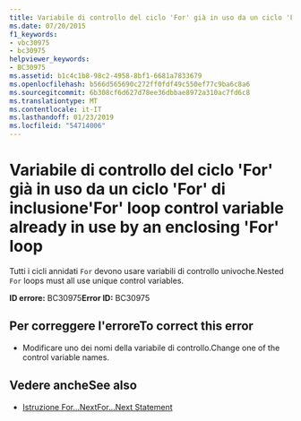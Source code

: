 ```yaml
---
title: Variabile di controllo del ciclo 'For' già in uso da un ciclo 'For' di inclusione
ms.date: 07/20/2015
f1_keywords:
- vbc30975
- bc30975
helpviewer_keywords:
- BC30975
ms.assetid: b1c4c1b8-98c2-4958-8bf1-6681a7833679
ms.openlocfilehash: b566d565690c272ff0fdf49c550ef77c9ba6c8a6
ms.sourcegitcommit: 6b308cf6d627d78ee36dbbae8972a310ac7fd6c8
ms.translationtype: MT
ms.contentlocale: it-IT
ms.lasthandoff: 01/23/2019
ms.locfileid: "54714006"
---
```

# <a name="for-loop-control-variable-already-in-use-by-an-enclosing-for-loop"></a><span data-ttu-id="561cf-102">Variabile di controllo del ciclo 'For' già in uso da un ciclo 'For' di inclusione</span><span class="sxs-lookup"><span data-stu-id="561cf-102">'For' loop control variable already in use by an enclosing 'For' loop</span></span>
<span data-ttu-id="561cf-103">Tutti i cicli annidati `For` devono usare variabili di controllo univoche.</span><span class="sxs-lookup"><span data-stu-id="561cf-103">Nested `For` loops must all use unique control variables.</span></span>  
  
 <span data-ttu-id="561cf-104">**ID errore:** BC30975</span><span class="sxs-lookup"><span data-stu-id="561cf-104">**Error ID:** BC30975</span></span>  
  
## <a name="to-correct-this-error"></a><span data-ttu-id="561cf-105">Per correggere l'errore</span><span class="sxs-lookup"><span data-stu-id="561cf-105">To correct this error</span></span>  
  
-   <span data-ttu-id="561cf-106">Modificare uno dei nomi della variabile di controllo.</span><span class="sxs-lookup"><span data-stu-id="561cf-106">Change one of the control variable names.</span></span>  
  
## <a name="see-also"></a><span data-ttu-id="561cf-107">Vedere anche</span><span class="sxs-lookup"><span data-stu-id="561cf-107">See also</span></span>
- [<span data-ttu-id="561cf-108">Istruzione For...Next</span><span class="sxs-lookup"><span data-stu-id="561cf-108">For...Next Statement</span></span>](../../visual-basic/language-reference/statements/for-next-statement.md)
